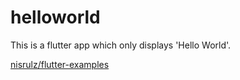 # helloworld

This is a flutter app which only displays 'Hello World'.

[nisrulz/flutter-examples](https://github.com/nisrulz/flutter-examples/tree/master/simple_material_app)
